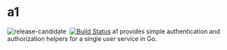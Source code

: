 # a1

![release-candidate](http://img.shields.io/badge/status-release--candidate-green.svg)&nbsp;
[![Build Status](http://img.shields.io/travis/scheibo/a1.svg)](https://travis-ci.org/scheibo/a1)
a1 provides simple authentication and authorization helpers for a single user service in Go.
